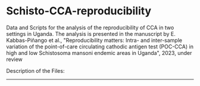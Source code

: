 # Schisto-CCA-reproducibility
Data and Scripts for the analysis of the reproducibility of CCA in two settings in Uganda. The analysis is presented in the manuscript by E. Kabbas-Piñango et al., "Reproducibility matters: Intra- and inter-sample variation of the point-of-care circulating cathodic antigen test (POC-CCA) in high and low Schistosoma mansoni endemic areas in Uganda", 2023, under review  

Description of the Files:

-----
